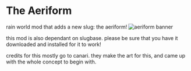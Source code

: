 # The Aeriform
rain world mod that adds a new slug: the aeriform!
![aeriform banner](https://cdn.discordapp.com/attachments/1082704757476577361/1087085517708988487/thumbnail.png)

this mod is also dependant on slugbase. please be sure that you have it downloaded and installed for it to work!

credits for this mostly go to canari. they make the art for this, and came up with the whole concept to begin with.
